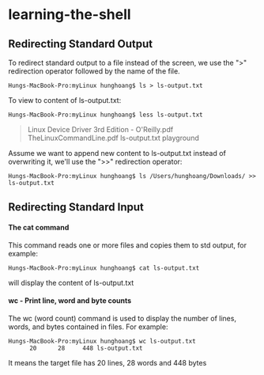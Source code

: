 # learning-the-shell
## Redirecting Standard Output
To redirect standard output to a file instead of the screen, we use the ">" redirection operator followed by the name of the file.
```
Hungs-MacBook-Pro:myLinux hunghoang$ ls > ls-output.txt
```
To view to content of ls-output.txt:
```
Hungs-MacBook-Pro:myLinux hunghoang$ less ls-output.txt 
```
> Linux Device Driver 3rd Edition - O'Reilly.pdf 
> TheLinuxCommandLine.pdf
> ls-output.txt
> playground

Assume we want to append new content to ls-output.txt instead of overwriting it, we'll use the ">>" redirection operator:
````
Hungs-MacBook-Pro:myLinux hunghoang$ ls /Users/hunghoang/Downloads/ >> ls-output.txt 
````

## Redirecting Standard Input
#### The cat command 
This command reads one or more files and copies them to std output, for example:
```
Hungs-MacBook-Pro:myLinux hunghoang$ cat ls-output.txt 
```
will display the content of ls-output.txt 

#### wc - Print line, word and byte counts
The wc (word count) command is used to display the number of lines, words, and bytes
contained in files. For example:
````
Hungs-MacBook-Pro:myLinux hunghoang$ wc ls-output.txt 
      20      28     448 ls-output.txt
````
It means the target file has 20 lines, 28 words and 448 bytes
